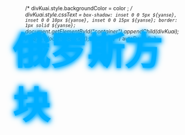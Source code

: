 # 俄罗斯方块
<html lang="zh-CN">
<head>
    <meta charset="UTF-8">
    <meta http-equiv="X-UA-Compatible" content="IE=edge">
    <meta name="viewport" content="width=device-width, initial-scale=1.0">
    <title>Document</title>
    <script src="https://cdn.bootcdn.net/ajax/libs/lodash.js/4.17.21/lodash.min.js"></script>
    <style>
        *{
            margin: 0;
            padding: 0;
            box-sizing: border-box;
        }
        body{
            height: 100vh;
            display: flex;
            justify-content: center;
            align-items: center; 
        }
        .container{
            position: relative;
            width: 280px;
            height: 504px;
           /*  background-image: url(star.jpg);
            background-size: 100% 100%; */
            box-shadow: 0 0 5px rgb(218, 218, 218),
            0 0 10px rgb(151, 151, 151);
            backdrop-filter: blur(3px);
            background-color: rgba(0, 0, 0,.2);
        }
        .mark{
            font-family: 'fangsong';
            position: absolute;
            height: 50px;
            width: 150px;
            bottom: 50px;
            right: -150px;
            text-align: center;
            color: rgb(197, 197, 197);
            line-height: 50px;
            font-size: 25px;
            user-select: none;
        }
        .again{
            font-family: 'fangsong';
            position: absolute;
            height: 30px;
            width: 100px;
            right: -125px;
            bottom: 10px;
            line-height: 30px;
            text-align: center;
            box-shadow: inset 0 0 10px white;
            color: rgb(255, 255, 255);
            cursor: pointer;
            border-radius: 5px;
            user-select: none;
        }
        .again:hover{
            background-color: rgb(21, 168, 29);
        }
        .kuai{
            position: absolute;
            width: 28px;
            height: 28px;
            /* border: 0.1px solid rgb(0, 0, 0); */
        }
        .ding{
            position: absolute;
            width: 28px;
            height: 28px;
            background-color: rgb(243, 243, 243);
        }
        video{
            position: fixed;
            width: 100%;
            height: 100%;
            object-fit: cover;
            z-index: -10;
        }
        h1{
            position: fixed;
            top: 50%;
            left: 50%;
            transform: translate(-50%,-50%);
            font-size: 100px;
            font-family: 'fangsong';
            color: rgb(1, 175, 255);
            text-shadow: 0 0 10px rgb(1, 175, 255),
            0 0 15px rgb(1, 175, 255),
            0 0 20px rgb(1, 175, 255);
        }
    </style>
</head>
<body onload="rukou()">

     <video src="11.mp4" autoplay muted loop></video>
     <h1></h1>

    <div class="container" id="container">
       <!--  <div class="kuai"></div> -->
       <div class="mark">分数：0 </div>
       <div class="again">再来一局</div>
    </div>

     <script>
         /* 显示分数 */
         var mark = document.querySelector(".mark");
         /* 分数变量 */
         var marks = 0;
         /* 再来一局 */
         var again = document.querySelector(".again");

         /* 常量，不可修改 */
         /* 一次走的距离 */
         var STEP = 28;

         /* 容器一共18行，10列 */
         var ROW_COUNT = 18 , COL_COUNT = 10;

         /* 记录所有出现的块元素的位置 k=行_列 ：v=块元素 */
         var fixedBlocks = {}

         /* 创建每个模型的数据源 */
         var MODELS = [
             /* L型模型，里面每个盒子相对16宫格的坐标 */
             {
                0:{row:2,col:0},
                1:{row:2,col:1},
                2:{row:2,col:2},
                3:{row:1,col:2}
             },
             // 第2个模型数据源(凸)
            {
        0: {
          row: 1,
          col: 1
        },
        1: {
          row: 0,
          col: 0
        },
        2: {
          row: 1,
          col: 0
        },
        3: {
          row: 2,
          col: 0
        }
      },
      // 第3个模型数据源(田)
      {
        0: {
          row: 1,
          col: 1
        },
        1: {
          row: 2,
          col: 1
        },
        2: {
          row: 1,
          col: 2
        },
        3: {
          row: 2,
          col: 2
        }
      },
      // 第4个模型数据源(一)
      {
        0: {
          row: 0,
          col: 0
        },
        1: {
          row: 0,
          col: 1
        },
        2: {
          row: 0,
          col: 2
        },
        3: {
          row: 0,
          col: 3
        }
      },
      // 第5个模型数据源(Z)
      {
        0: {
          row: 1,
          col: 1
        },
        1: {
          row: 1,
          col: 2
        },
        2: {
          row: 2,
          col: 2
        },
        3: {
          row: 2,
          col: 3
        }
      }

         ]
        
         /* 变量，当前使用的模型 */  
         var currentModel = {} 
         /* 变量，16宫格的位置 */
         var currentX = 0 , currentY = 0;
         
         /* 根据模型数据源来创建块元素 */         
         function createModel() {
             /* 判断满足游戏结束条件没 */
             if(isGameOver()){
                 ganmeOver();
                 return;
             }
             /* 先确定创建哪个模型 */
              currentModel = MODELS[_.random(0,MODELS.length -1)];
             /* 重新初始化16宫格的位置 */
            currentX=0;
            currentY=0;
             /* 来个随机颜色 */
              let color = new Array("#FF1493","#FF00FF","#0000FF","	#1E90FF","#00FFFF","#00FF7F","#00FF00","#FFFF00","#FF6600");
              let yanse = color[Math.floor(Math.random() * color.length)];
               /* 遍历对象，生成数量的块元素 */
              for(var key in currentModel){
                var divKuai = document.createElement("div");
                divKuai.className = "kuai";
/*                 divKuai.style.backgroundColor = color ; */
                divKuai.style.cssText = `box-shadow: inset 0 0 5px ${yanse},
                inset 0 0 10px ${yanse},
                inset 0 0 15px ${yanse};
                border: 1px solid ${yanse};`
                document.getElementById("container").appendChild(divKuai);
              }
              /* 定位 */
              locationBlocks();
              /* 自动下落 */
              autoDown();
         }

         /* 根据创建好的块元素给他定位位置，生成相应的模型 */
           function locationBlocks(){
             /* 判断越界 */
            checkBound();
               /* 得到当前所有块元素 */
               var blocks = document.getElementsByClassName("kuai");
               for(var i=0;i<blocks.length;i++ ){
                   /* 每个块元素 */
                   var oneBlock = blocks[i];
                   /* 得到每个块元素的坐标,16宫格位置加上本身相对16宫格位置 */
                   var locationKuai = currentModel[i];
                   oneBlock.style.top = (locationKuai.row+currentY) * STEP + "px";
                   oneBlock.style.left = (locationKuai.col+currentX) * STEP + "px";
               }
           }


        /*  入口方法 */
         function rukou (){
               onKeyDown();
               createModel();
         }


         /* 用户点击键盘事件 */       
        function onKeyDown(){
            document.addEventListener('keydown',function(event){
                 
                 switch(event.keyCode){
                     case 38: console.log("shang"); 
                     rotate();
                     break;
                     case 39: console.log("you"); 
                     move(1,0);
                     break;
                     case 40: console.log("xia");
                     move(0,1);
                      break;
                     case 37: console.log("zuo");
                     move(-1,0);
                      break;

                 }
            })
        }

        /* 移动函数 */       
        function move(x,y){
            /* 判断触碰，就是判断活动中的模型将要移动到的位置是否存在已经固定的模型（块元素） */
            if(isMeet(currentX + x , currentY + y , currentModel)){
                /* 若发生触碰，且由y轴引起，那么说明模型的底部发生触碰了，那么该停下了 */
                if(y!==0){
                    fixedBottomModel();
                }
                /* 直接return掉move方法，不再执行 */
                return;
            }
            /* 移动16宫格 */
            currentX = currentX + x;
            currentY = currentY + y;
            locationBlocks();
        }

         /* 旋转模型函数 */
         function rotate(){
             // 克隆一下 currentModel  用引入的js文件里的方法
             var cloneCurrentModel = _.cloneDeep(currentModel);
              /* 算法：移动后的行=移动前的列  移动后的列=3-移动前的行 */
              /* 得到当前使用的模型数据源里的块元素的坐标 */
              for(var key in cloneCurrentModel){
                    var blocksModel = cloneCurrentModel[key];
                    /* 实现算法进行变换 */
                    let temp = blocksModel.row;
                    blocksModel.row = blocksModel.col;
                    blocksModel.col = 3 - temp;
              }
                /* 判断触碰，就是判断活动中的模型将转的地方是否存在已经固定的模型（块元素） */
              if(isMeet(currentX,currentY,cloneCurrentModel)){
                  return;
              }
              /* 接收了这次旋转 */
              currentModel = cloneCurrentModel; 

              locationBlocks();
         }

        /* 控制模型只能在游戏区域里移动 */
        function checkBound(){
            /* 模型可活动的边界 */
            var leftBound = 0,rightBound = COL_COUNT,bottomBound = ROW_COUNT;
            /* 当块元素超出边界后，让16宫格退一步，这样一走一退相互抵消 */
             for(var key in currentModel){
                    var blocksModel = currentModel[key];
                    /* 左侧边界 */
                    if((blocksModel.col+currentX)<leftBound)
                    {
                        currentX++;
                    }
                    /* 右侧边界 */
                     if((blocksModel.col+currentX)>=rightBound){
                        currentX--;
                    }
                    /* 底侧边界 */
                    if((blocksModel.row+currentY)>=bottomBound){
                        currentY--;
                        /* 固定在底部 */
                        fixedBottomModel();
                    }
                                       
              }
        }

        /* 当模型到达底部时固定在底部 */
        function fixedBottomModel(){
            /* 1.改变模型颜色样式 */
            var activityModels = document.getElementsByClassName("kuai");
            /* 因为js特效，要从后往前遍历 */
            for(var i=activityModels.length-1;i>=0;i--){
                var activityModel = activityModels[i];
                 /* 让其不再移动，改变类名就行，这样位置函数将对其无效了 */
                activityModel.className = "ding";
                /* 把其放在记录块元素位置的变量中 */
                var blocksModel = currentModel[i];
                fixedBlocks[(currentY+blocksModel.row)+"_"+(currentX+blocksModel.col)]=activityModel;
               
            }
            /* 判断一行是否被铺满 */
              isRemoveLine();

            /* 创建新模型 */
            createModel();
        }

        /* 判断模型之间的触碰问题 */
        /* x，y为16宫格将要去到的位置，model表示当前模型将要完成的变化 */
            function isMeet(x,y,model){
                /* 判断触碰，就是判断活动中的模型将要移动到的位置是否存在已经固定的模型（块元素） */
                 /* 该位置是否存在块元素？ 只有一个return会生效*/
                 for(var k in model) {
                     var blockModel = model[k];
                     if(fixedBlocks[(y+blockModel.row)+"_"+(x+blockModel.col)]){
                         return true;
                     }
                 }
                 return false;
            }

            /* 判断一行是否被铺满 */
            function isRemoveLine(){
                /* 判断某行中，每一列是否都存在块元素，是则清理 */
                /* 遍历所有行所有列 */
                for(var i=0;i<ROW_COUNT;i++){
                    /* 假设当前行铺满，设flag=true */
                    var flag = true;
                    for(var j=0;j<COL_COUNT;j++){
                        /* 当前行没铺满 */
                         if(!fixedBlocks[i + "_" + j]){
                             flag = false;
                             break;
                         }
                    }
                    /* 当某行铺满,flag==true */
                    if(flag){
                          removeLine(i);
                    }
                }
            }

            /* 清理被铺满的一行 */
            function removeLine(line){
                /* 删除该行的块元素 */
                for(var i=0;i<COL_COUNT;i++){
                document.getElementById("container").removeChild(fixedBlocks[line+"_"+i]);
                  /* 数据源也删除 */
                 fixedBlocks[line+"_"+i] = null;
                }
                downLine(line);
                /* 加分数 */
                marks++;
                mark.innerHTML = "分数：" + marks ;

            }

            /* 被清理行上面的块元素下落 */
            function downLine(line){
                /* 遍历被清理行上的所有行 */
                 for(var i = line-1;i>=0;i--){
                     /* 该行的所有列 */
                    for(var j=0;j<COL_COUNT;j++){
                           if(!fixedBlocks[i+"_"+j]) continue;
                           /* 被清理行上面的块元素数据源所在行数+1 */
                           fixedBlocks[(i+1)+"_"+j] = fixedBlocks[i+"_"+j];
                           /* 让块元素下落 */
                           fixedBlocks[(i+1)+"_"+j].style.top = (i+1)*STEP+'px';
                           /* 清理之前块元素 */
                           fixedBlocks[i+"_"+j] = null;
                    }
                 }
            }

            /* 模型自动下落 */
            
            var mInterval = null;

            function autoDown(){
                if(mInterval){
                    clearInterval(mInterval);
                }
               mInterval = setInterval(function(){
                    move(0,1);
                },500)
            }

            /* 判断游戏结束 */
            function isGameOver(){
                /* 第0行也有元素时结束游戏 */
                for(var i=0;i<COL_COUNT;i++){
                    if(fixedBlocks["0_" + i]){
                        return true;
                    }
                }
                return false;
            }
            /* 结束游戏 */
            function ganmeOver(){
                /* 停止定时器 */
                if(mInterval){
                    clearInterval(mInterval);
                }
                /* 弹出对话框 */
                alert("游戏结束!   分数为："+marks+"。");
            }

            /* 点击再来一局 */
            again.addEventListener('click',function(){
                  
                /* 简单粗暴直接刷新好吧 */
                  location.reload(true);   
            })

     </script>

</body>
</html>

